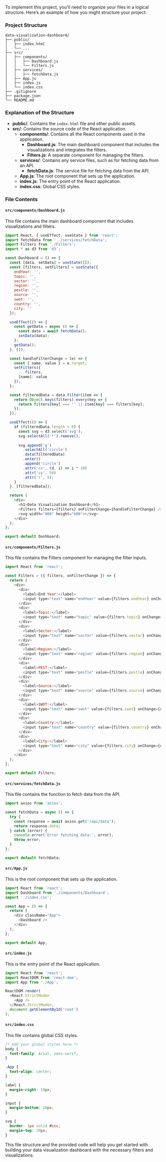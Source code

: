 To implement this project, you'll need to organize your files in a logical structure. Here’s an example of how you might structure your project:

### Project Structure

```
data-visualization-dashboard/
├── public/
│   ├── index.html
│   └── ...
├── src/
│   ├── components/
│   │   ├── Dashboard.js
│   │   └── Filters.js
│   ├── services/
│   │   ├── fetchData.js
│   ├── App.js
│   ├── index.js
│   └── index.css
├── .gitignore
├── package.json
└── README.md
```

### Explanation of the Structure

- **public/**: Contains the `index.html` file and other public assets.
- **src/**: Contains the source code of the React application.
  - **components/**: Contains all the React components used in the application.
    - **Dashboard.js**: The main dashboard component that includes the visualizations and integrates the filters.
    - **Filters.js**: A separate component for managing the filters.
  - **services/**: Contains any service files, such as for fetching data from an API.
    - **fetchData.js**: The service file for fetching data from the API.
  - **App.js**: The root component that sets up the application.
  - **index.js**: The entry point of the React application.
  - **index.css**: Global CSS styles.

### File Contents

#### `src/components/Dashboard.js`
This file contains the main dashboard component that includes visualizations and filters.

```javascript
import React, { useEffect, useState } from 'react';
import fetchData from '../services/fetchData';
import Filters from './Filters';
import * as d3 from 'd3';

const Dashboard = () => {
  const [data, setData] = useState([]);
  const [filters, setFilters] = useState({
    endYear: '',
    topic: '',
    sector: '',
    region: '',
    pestle: '',
    source: '',
    swot: '',
    country: '',
    city: ''
  });

  useEffect(() => {
    const getData = async () => {
      const data = await fetchData();
      setData(data);
    };
    getData();
  }, []);

  const handleFilterChange = (e) => {
    const { name, value } = e.target;
    setFilters({
      ...filters,
      [name]: value
    });
  };

  const filteredData = data.filter(item => {
    return Object.keys(filters).every(key => {
      return filters[key] === '' || item[key] === filters[key];
    });
  });

  useEffect(() => {
    if (filteredData.length > 0) {
      const svg = d3.select('svg');
      svg.selectAll('*').remove();
      
      svg.append('g')
        .selectAll('circle')
        .data(filteredData)
        .enter()
        .append('circle')
        .attr('cx', (d, i) => i * 10)
        .attr('cy', 50)
        .attr('r', 5);
    }
  }, [filteredData]);

  return (
    <div>
      <h1>Data Visualization Dashboard</h1>
      <Filters filters={filters} onFilterChange={handleFilterChange} />
      <svg width="800" height="600"></svg>
    </div>
  );
};

export default Dashboard;
```

#### `src/components/Filters.js`
This file contains the Filters component for managing the filter inputs.

```javascript
import React from 'react';

const Filters = ({ filters, onFilterChange }) => {
  return (
    <div>
      <div>
        <label>End Year:</label>
        <input type="text" name="endYear" value={filters.endYear} onChange={onFilterChange} />
      </div>
      <div>
        <label>Topic:</label>
        <input type="text" name="topic" value={filters.topic} onChange={onFilterChange} />
      </div>
      <div>
        <label>Sector:</label>
        <input type="text" name="sector" value={filters.sector} onChange={onFilterChange} />
      </div>
      <div>
        <label>Region:</label>
        <input type="text" name="region" value={filters.region} onChange={onFilterChange} />
      </div>
      <div>
        <label>PEST:</label>
        <input type="text" name="pestle" value={filters.pestle} onChange={onFilterChange} />
      </div>
      <div>
        <label>Source:</label>
        <input type="text" name="source" value={filters.source} onChange={onFilterChange} />
      </div>
      <div>
        <label>SWOT:</label>
        <input type="text" name="swot" value={filters.swot} onChange={onFilterChange} />
      </div>
      <div>
        <label>Country:</label>
        <input type="text" name="country" value={filters.country} onChange={onFilterChange} />
      </div>
      <div>
        <label>City:</label>
        <input type="text" name="city" value={filters.city} onChange={onFilterChange} />
      </div>
    </div>
  );
};

export default Filters;
```

#### `src/services/fetchData.js`
This file contains the function to fetch data from the API.

```javascript
import axios from 'axios';

const fetchData = async () => {
  try {
    const response = await axios.get('/api/data');
    return response.data;
  } catch (error) {
    console.error('Error fetching data:', error);
    throw error;
  }
};

export default fetchData;
```

#### `src/App.js`
This is the root component that sets up the application.

```javascript
import React from 'react';
import Dashboard from './components/Dashboard';
import './index.css';

const App = () => {
  return (
    <div className="App">
      <Dashboard />
    </div>
  );
};

export default App;
```

#### `src/index.js`
This is the entry point of the React application.

```javascript
import React from 'react';
import ReactDOM from 'react-dom';
import App from './App';

ReactDOM.render(
  <React.StrictMode>
    <App />
  </React.StrictMode>,
  document.getElementById('root')
);
```

#### `src/index.css`
This file contains global CSS styles.

```css
/* Add your global styles here */
body {
  font-family: Arial, sans-serif;
}

.App {
  text-align: center;
}

label {
  margin-right: 10px;
}

input {
  margin-bottom: 10px;
}

svg {
  border: 1px solid #ccc;
  margin-top: 20px;
}
```

This file structure and the provided code will help you get started with building your data visualization dashboard with the necessary filters and visualizations.